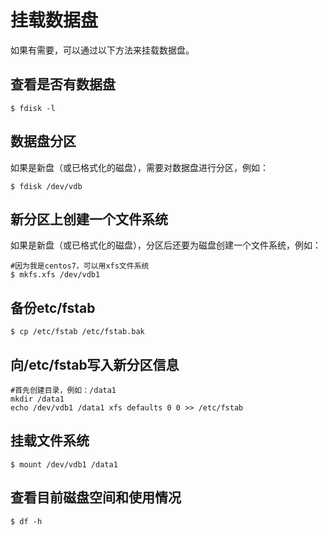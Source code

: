挂载数据盘
================================================================================
如果有需要，可以通过以下方法来挂载数据盘。

## 查看是否有数据盘
```shell
$ fdisk -l
```

## 数据盘分区
如果是新盘（或已格式化的磁盘），需要对数据盘进行分区，例如：
```shell
$ fdisk /dev/vdb
```

## 新分区上创建一个文件系统
如果是新盘（或已格式化的磁盘），分区后还要为磁盘创建一个文件系统，例如：
```shell
#因为我是centos7，可以用xfs文件系统
$ mkfs.xfs /dev/vdb1
```

## 备份etc/fstab
```shell
$ cp /etc/fstab /etc/fstab.bak
```

## 向/etc/fstab写入新分区信息
```shell
#首先创建目录，例如：/data1
mkdir /data1
echo /dev/vdb1 /data1 xfs defaults 0 0 >> /etc/fstab
```

## 挂载文件系统
```shell
$ mount /dev/vdb1 /data1
```

## 查看目前磁盘空间和使用情况
```shell
$ df -h
```
